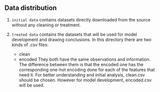 ## Data distribution

1. `initial data` contains datasets directly downloaded from the source without any cleaning or treatment.

2. `treated data` contains the datasets that will be used for model development and drawing conclusions. In this directory there are two kinds of .csv files:
	- clean
	- encoded
	They both have the same observations and information. The difference between them is that the encoded one has the corresponding one-hot encoding done for each of the features that need it.
	For better understanding and initial analysis, clean.csv should be chosen. However for model development, encoded.csv will be used.